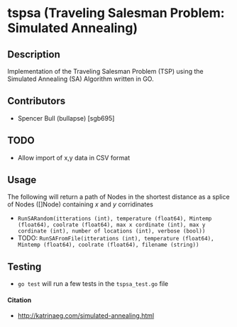 # tspsa (Traveling Salesman Problem: Simulated Annealing)

## Description
Implementation of the Traveling Salesman Problem (TSP) using the Simulated Annealing (SA) Algorithm written in GO.

## Contributors
- Spencer Bull (bullapse) [sgb695]
## TODO
- Allow import of x,y data in CSV format
 
## Usage
The following will return a path of Nodes in the shortest distance as a splice of Nodes ([]Node) containing *x* and *y* corridinates
- `RunSARandom(itterations (int), temperature (float64), Mintemp (float64), coolrate (float64), max x cordinate (int), max y cordinate (int), number of locations (int), verbose (bool))`
- TODO: `RunSAFromFile(itterations (int), temperature (float64), Mintemp (float64), coolrate (float64), filename (string))`
## Testing
- `go test` will run a few tests in the `tspsa_test.go` file

 
 #### Citation
 - http://katrinaeg.com/simulated-annealing.html